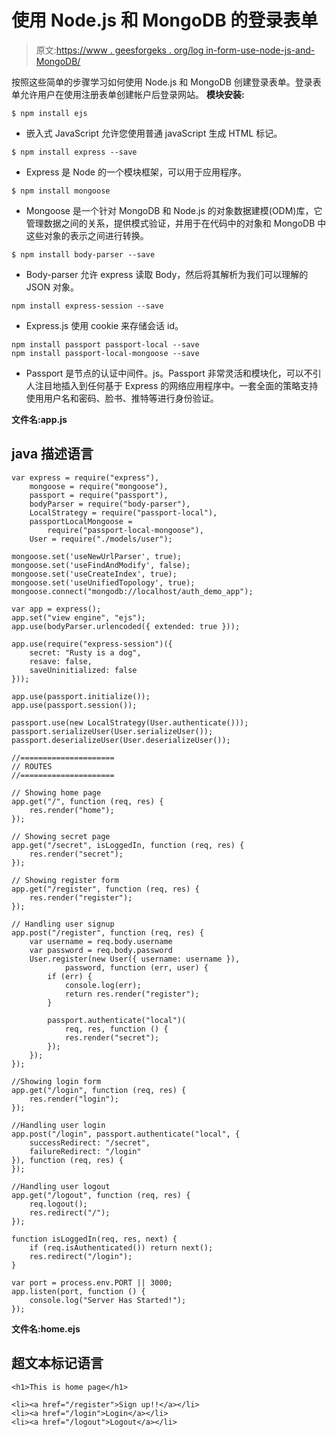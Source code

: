 # 使用 Node.js 和 MongoDB 的登录表单

> 原文:[https://www . geesforgeks . org/log in-form-use-node-js-and-MongoDB/](https://www.geeksforgeeks.org/login-form-using-node-js-and-mongodb/)

按照这些简单的步骤学习如何使用 Node.js 和 MongoDB 创建登录表单。登录表单允许用户在使用注册表单创建帐户后登录网站。
**模块安装:**

```
$ npm install ejs
```

*   嵌入式 JavaScript 允许您使用普通 javaScript 生成 HTML 标记。

```
$ npm install express --save
```

*   Express 是 Node 的一个模块框架，可以用于应用程序。

```
$ npm install mongoose
```

*   Mongoose 是一个针对 MongoDB 和 Node.js 的对象数据建模(ODM)库，它管理数据之间的关系，提供模式验证，并用于在代码中的对象和 MongoDB 中这些对象的表示之间进行转换。

```
$ npm install body-parser --save
```

*   Body-parser 允许 express 读取 Body，然后将其解析为我们可以理解的 JSON 对象。

```
npm install express-session --save
```

*   Express.js 使用 cookie 来存储会话 id。

```
npm install passport passport-local --save
npm install passport-local-mongoose --save
```

*   Passport 是节点的认证中间件。js。Passport 非常灵活和模块化，可以不引人注目地插入到任何基于 Express 的网络应用程序中。一套全面的策略支持使用用户名和密码、脸书、推特等进行身份验证。

**文件名:app.js**

## java 描述语言

```
var express = require("express"),
    mongoose = require("mongoose"),
    passport = require("passport"),
    bodyParser = require("body-parser"),
    LocalStrategy = require("passport-local"),
    passportLocalMongoose =
        require("passport-local-mongoose"),
    User = require("./models/user");

mongoose.set('useNewUrlParser', true);
mongoose.set('useFindAndModify', false);
mongoose.set('useCreateIndex', true);
mongoose.set('useUnifiedTopology', true);
mongoose.connect("mongodb://localhost/auth_demo_app");

var app = express();
app.set("view engine", "ejs");
app.use(bodyParser.urlencoded({ extended: true }));

app.use(require("express-session")({
    secret: "Rusty is a dog",
    resave: false,
    saveUninitialized: false
}));

app.use(passport.initialize());
app.use(passport.session());

passport.use(new LocalStrategy(User.authenticate()));
passport.serializeUser(User.serializeUser());
passport.deserializeUser(User.deserializeUser());

//=====================
// ROUTES
//=====================

// Showing home page
app.get("/", function (req, res) {
    res.render("home");
});

// Showing secret page
app.get("/secret", isLoggedIn, function (req, res) {
    res.render("secret");
});

// Showing register form
app.get("/register", function (req, res) {
    res.render("register");
});

// Handling user signup
app.post("/register", function (req, res) {
    var username = req.body.username
    var password = req.body.password
    User.register(new User({ username: username }),
            password, function (err, user) {
        if (err) {
            console.log(err);
            return res.render("register");
        }

        passport.authenticate("local")(
            req, res, function () {
            res.render("secret");
        });
    });
});

//Showing login form
app.get("/login", function (req, res) {
    res.render("login");
});

//Handling user login
app.post("/login", passport.authenticate("local", {
    successRedirect: "/secret",
    failureRedirect: "/login"
}), function (req, res) {
});

//Handling user logout
app.get("/logout", function (req, res) {
    req.logout();
    res.redirect("/");
});

function isLoggedIn(req, res, next) {
    if (req.isAuthenticated()) return next();
    res.redirect("/login");
}

var port = process.env.PORT || 3000;
app.listen(port, function () {
    console.log("Server Has Started!");
});
```

**文件名:home.ejs**

## 超文本标记语言

```
<h1>This is home page</h1>

<li><a href="/register">Sign up!!</a></li>
<li><a href="/login">Login</a></li>
<li><a href="/logout">Logout</a></li>
```